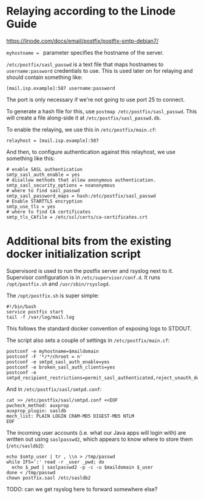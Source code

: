 
# Relaying according to the Linode Guide

https://linode.com/docs/email/postfix/postfix-smtp-debian7/

`myhostname = ` parameter specifies the hostname of the server. 

`/etc/postfix/sasl_passwd` is a text file that maps hostnames to
`username:password` credentials to use. This is used later on for
relaying and should contain something like:

```
[mail.isp.example]:587 username:password
```

The port is only necessary if we're not going to use port 25 to connect.

To generate a hash file for this, use `postmap
/etc/postfix/sasl_passwd`. This will create a file along-side it at
`/etc/postfix/sasl_passwd.db`.

To enable the relaying, we use this in `/etc/postfix/main.cf`:

```
relayhost = [mail.isp.example]:587
```

And then, to configure authentication against this relayhost, we use
something like this:

```
# enable SASL authentication
smtp_sasl_auth_enable = yes
# disallow methods that allow anonymous authentication.
smtp_sasl_security_options = noanonymous
# where to find sasl_passwd
smtp_sasl_password_maps = hash:/etc/postfix/sasl_passwd
# Enable STARTTLS encryption
smtp_use_tls = yes
# where to find CA certificates
smtp_tls_CAfile = /etc/ssl/certs/ca-certificates.crt
```

# Additional bits from the existing docker initialization script

Supervisord is used to run the postfix server and rsyslog next to
it. Supervisor configuration is in `/etc/supervisor/conf.d`. It runs
`/opt/postfix.sh` and `/usr/sbin/rsyslogd`.

The `/opt/postfix.sh` is super simple:

```
#!/bin/bash
service postfix start
tail -f /var/log/mail.log
```

This follows the standard docker convention of exposing logs to
STDOUT.

The script also sets a couple of settings in `/etc/postfix/main.cf`:

```
postconf -e myhostname=$maildomain
postconf -F '*/*/chroot = n'
postconf -e smtpd_sasl_auth_enable=yes
postconf -e broken_sasl_auth_clients=yes
postconf -e smtpd_recipient_restrictions=permit_sasl_authenticated,reject_unauth_destination
```

And in `/etc/postfix/sasl/smtpd.conf`:

```
cat >> /etc/postfix/sasl/smtpd.conf <<EOF
pwcheck_method: auxprop
auxprop_plugin: sasldb
mech_list: PLAIN LOGIN CRAM-MD5 DIGEST-MD5 NTLM
EOF
```

The incoming user accounts (i.e. what our Java apps will login with)
are written out using `saslpasswd2`, which appears to know where to
store them (`/etc/sasldb2`):

```
echo $smtp_user | tr , \\n > /tmp/passwd
while IFS=':' read -r _user _pwd; do
  echo $_pwd | saslpasswd2 -p -c -u $maildomain $_user
done < /tmp/passwd
chown postfix.sasl /etc/sasldb2
```

TODO: can we get rsyslog here to forward somewhere else?


